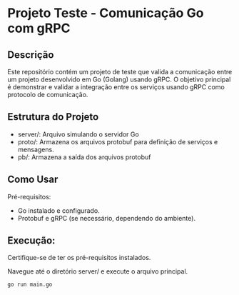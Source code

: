# Projeto Teste - Comunicação Go com gRPC

## Descrição
Este repositório contém um projeto de teste que valida a comunicação entre um projeto desenvolvido em Go (Golang) usando gRPC.
O objetivo principal é demonstrar e validar a integração entre os serviços usando gRPC como protocolo de comunicação.

## Estrutura do Projeto
- server/: Arquivo simulando o servidor Go
- proto/: Armazena os arquivos protobuf para definição de serviços e mensagens.
- pb/: Armazena a saída dos arquivos protobuf

## Como Usar
Pré-requisitos:
- Go instalado e configurado.
- Protobuf e gRPC (se necessário, dependendo do ambiente).

## Execução:
Certifique-se de ter os pré-requisitos instalados.

Navegue até o diretório server/ e execute o arquivo principal.
```bash
go run main.go
```
